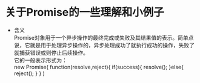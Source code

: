 关于Promise的一些理解和小例子
===
* 含义  
Promise对象用于一个异步操作的最终完成或失败及其结果值的表示。简单点说，它就是用于处理异步操作的，异步处理成功了就执行成功的操作，失败了就捕获错误或则停止后续操作。  
它的一般表示形式为：    
new Promise(
    function(resolve,reject){
        if(success){
            resolve();
        }else{
            reject();
        }
    }
)
